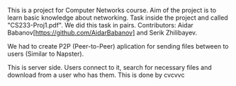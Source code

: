 This is a project for Computer Networks course. Aim of the project is to learn basic knowledge about networking. Task inside the project and called "CS233-Proj1.pdf". We did this task in pairs. Contributors: Aidar Babanov[https://github.com/AidarBabanov] and Serik Zhilibayev.   

We had to create P2P (Peer-to-Peer) aplication for sending files between to users (Similar to Napster). 

This is server side. Users connect to it, search for necessary files and download from a user who has them. This is done by 
cvcvvc

